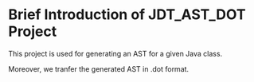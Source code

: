 # Brief Introduction of JDT_AST_DOT Project

This project is used for generating an AST for a given Java class.

Moreover, we tranfer the generated AST in .dot format.
